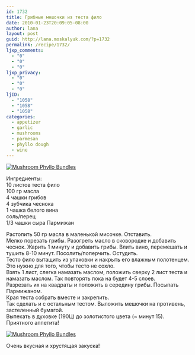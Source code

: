 ```yaml
---
id: 1732
title: Грибные мешочки из теста фило
date: 2010-01-23T20:09:05-08:00
author: lana
layout: post
guid: http://lana.moskalyuk.com/?p=1732
permalink: /recipe/1732/
ljxp_comments:
  - "0"
  - "0"
  - "0"
ljxp_privacy:
  - "0"
  - "0"
  - "0"
ljID:
  - "1058"
  - "1058"
  - "1058"
categories:
  - appetizer
  - garlic
  - mushrooms
  - parmesan
  - phyllo dough
  - wine
---
```

<a class="flickr-image alignnone" title="Mushroom Phyllo Bundles" href="http://www.flickr.com/photos/67405678@N00/4299494644/" target="_blank"><img src="http://farm5.static.flickr.com/4018/4299494644_0497b0fcd0.jpg" alt="Mushroom Phyllo Bundles" /></a>

Ингредиенты:  
10 листов теста фило  
100 гр масла  
4 чашки грибов  
4 зубчика чеснока  
1 чашка белого вина  
соль/перец  
1/3 чашки сыра Пармижан

Растопить 50 гр масла в маленькой мисочке. Отставить.  
Мелко порезать грибы. Разогреть масло в сковородке и добавить чеснок. Жарить 1 минуту и добавить грибы. Влить вино, перемешать и тушить 8-10 минут. Посолить/поперчить. Остудить.  
Тесто фило вытащить из упаковки и накрыть его влажным полотенцем. Это нужно для того, чтобы тесто не сохло.  
Взять 1 лист, слегка намазать маслом, положить сверху 2 лист теста и намазать маслом. Так повторять пока на будет 4-5 слоев.  
Разрезать их на квадраты и положить в середину грибы. Посыпать Пармижаном.  
Края теста собрать вместе и закрепить.  
Так сделать и с остальным тестом. Выложить мешочки на противень, застеленный бумагой.  
Выпекать в духовке (190Ц) до золотистого цвета (~ минут 15).  
Приятного аппетита!

<a class="flickr-image alignnone" title="Mushroom Phyllo Bundles" href="http://www.flickr.com/photos/67405678@N00/4299495356/" target="_blank"><img src="http://farm5.static.flickr.com/4054/4299495356_f452a963b7.jpg" alt="Mushroom Phyllo Bundles" /></a>

Очень вкусная и хрустящая закуска!